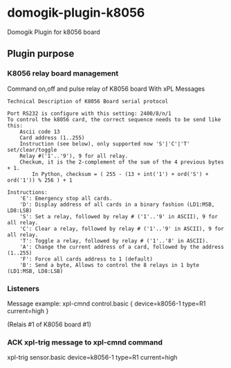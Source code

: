 # domogik-plugin-k8056
Domogik Plugin for k8056 board



## Plugin purpose

### K8056 relay board management 

Command on,off and pulse relay of K8056 board With xPL Messages

    Technical Description of K8056 Board serial protocol

    Port RS232 is configure with this setting: 2400/8/n/1
    To control the k8056 card, the correct sequence needs to be send like this:
        Ascii code 13
        Card address (1..255)
        Instruction (see below), only supported now 'S'|'C'|'T' set/clear/toggle
        Relay #('1'..'9'), 9 for all relay. 
        Checkum, it is the 2-complement of the sum of the 4 previous bytes + 1. 
            In Python, checksum = ( 255 - (13 + int('1') + ord('S') + ord('1')) % 256 ) + 1

    Instructions:
        'E': Emergency stop all cards.
        'D': Display address of all cards in a binary fashion (LD1:MSB, LD8:LSB)
        'S': Set a relay, followed by relay # ('1'..'9' in ASCII), 9 for all relay.
        'C': Clear a relay, followed by relay # ('1'..'9' in ASCII), 9 for all relay.
        'T': Toggle a relay, followed by relay # ('1'..'8' in ASCII).
        'A': Change the current address of a card, followed by the address (1..255)
        'F': Force all cards address to 1 (default)
        'B': Send a byte, Allows to control the 8 relays in 1 byte (LD1:MSB, LD8:LSB) 


### Listeners
Message example: xpl-cmnd control.basic { device=k8056-1 type=R1  current=high }

(Relais #1 of K8056 board #1)

### ACK xpl-trig message to xpl-cmnd command
xpl-trig sensor.basic  device=k8056-1 type=R1 current=high

